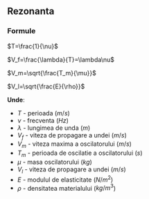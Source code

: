 ## Rezonanta

### Formule
$T=\frac{1}{\nu}$

$V_f=\frac{\lambda}{T}=\lambda\nu$ 

$V_m=\sqrt{\frac{T_m}{\mu}}$

$V_l=\sqrt{\frac{E}{\rho}}$

**Unde**:
- $T$ - perioada ($m/s$)
- $\nu$ - frecventa ($Hz$)
- $\lambda$ - lungimea de unda ($m$)
- $V_f$ - viteza de propagare a undei ($m/s$)
- $V_m$ - viteza maxima a oscilatorului ($m/s$)
- $T_m$ - perioada de oscilatie a oscilatorului ($s$)
- $\mu$ - masa oscilatorului ($kg$)
- $V_l$ - viteza de propagare a undei ($m/s$)
- $E$ - modulul de elasticitate ($N/m^2$)
- $\rho$ - densitatea materialului ($kg/m^3$)
